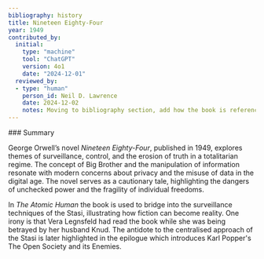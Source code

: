 ```yaml
---
bibliography: history
title: Nineteen Eighty-Four
year: 1949
contributed_by:
  initial:
    type: "machine"
    tool: "ChatGPT"
    version: 4o1
    date: "2024-12-01"
  reviewed_by:
  - type: "human"
    person_id: Neil D. Lawrence
    date: 2024-12-02
    notes: Moving to bibliography section, add how the book is referenced in The Atomic Human.	
---
```


<div class="machine-commentary" markdown="1">
### Summary

George Orwell’s novel *Nineteen Eighty-Four*, published in 1949, explores themes of surveillance, control, and the erosion of truth in a totalitarian regime. The concept of Big Brother and the manipulation of information resonate with modern concerns about privacy and the misuse of data in the digital age. The novel serves as a cautionary tale, highlighting the dangers of unchecked power and the fragility of individual freedoms.

In *The Atomic Human* the book is used to bridge into the surveillance techniques of the Stasi, illustrating how fiction can become reality. One irony is that Vera Legnsfeld had read the book while she was being betrayed by her husband Knud. The antidote to the centralised approach of the Stasi is later highlighted in the epilogue which introduces Karl Popper's The Open Society and its Enemies.
</div>
